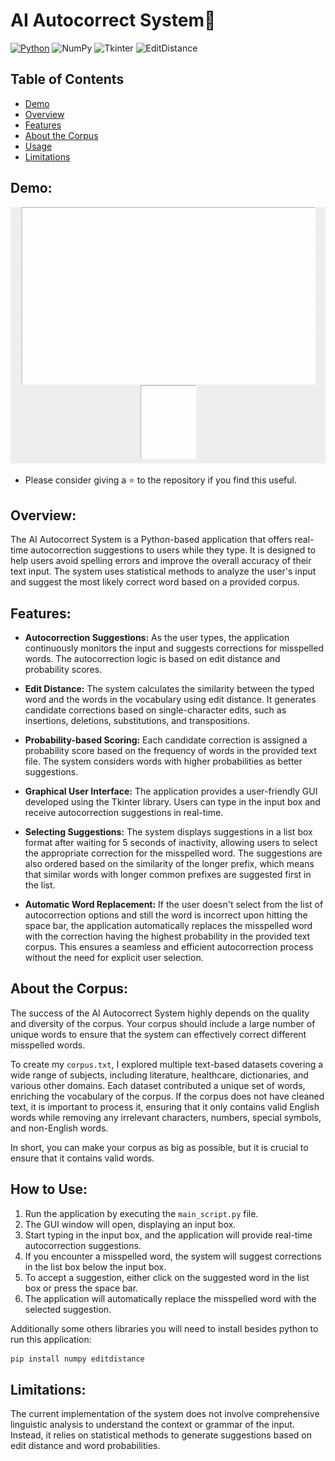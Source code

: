 # AI Autocorrect System🤖

[![Python](https://img.shields.io/badge/-Python-3776AB?logo=python&logoColor=white)](https://www.python.org/)
![NumPy](https://img.shields.io/badge/-NumPy-013243?logo=numpy&logoColor=white)
![Tkinter](https://img.shields.io/badge/-Tkinter-4B8BBE?logo=tkinter&logoColor=white)
![EditDistance](https://img.shields.io/badge/-EditDistance-FF6600?logo=editdistance&logoColor=white)

## Table of Contents
- [Demo](#demo)
- [Overview](#overview)
- [Features](#features)
- [About the Corpus](#about-the-corpus)
- [Usage](#how-to-use)
- [Limitations](#limitations)

## Demo:

![GIF](resource/autocorrection.gif)

- Please consider giving a ⭐ to the repository if you find this useful.

## Overview:

The AI Autocorrect System is a Python-based application that offers real-time autocorrection suggestions to users while they type. It is designed to help users avoid spelling errors and improve the overall accuracy of their text input. The system uses statistical methods to analyze the user's input and suggest the most likely correct word based on a provided corpus.

## Features:

- **Autocorrection Suggestions:** As the user types, the application continuously monitors the input and suggests corrections for misspelled words. The autocorrection logic is based on edit distance and probability scores.

- **Edit Distance:** The system calculates the similarity between the typed word and the words in the vocabulary using edit distance. It generates candidate corrections based on single-character edits, such as insertions, deletions, substitutions, and transpositions.

- **Probability-based Scoring:** Each candidate correction is assigned a probability score based on the frequency of words in the provided text file. The system considers words with higher probabilities as better suggestions.

- **Graphical User Interface:** The application provides a user-friendly GUI developed using the Tkinter library. Users can type in the input box and receive autocorrection suggestions in real-time.

- **Selecting Suggestions:** The system displays suggestions in a list box format after waiting for 5 seconds of inactivity, allowing users to select the appropriate correction for the misspelled word. The suggestions are also ordered based on the similarity of the longer prefix, which means that similar words with longer common prefixes are suggested first in the list.

- **Automatic Word Replacement:**  If the user doesn't select from the list of autocorrection options and still the word is incorrect upon hitting the space bar, the application automatically replaces the misspelled word with the correction having the highest probability in the provided text corpus. This ensures a seamless and efficient autocorrection process without the need for explicit user selection.

## About the Corpus:
The success of the AI Autocorrect System highly depends on the quality and diversity of the corpus. Your corpus should include a large number of unique words to ensure that the system can effectively correct different misspelled words.

To create my `corpus.txt`, I explored multiple text-based datasets covering a wide range of subjects, including literature, healthcare, dictionaries, and various other domains. Each dataset contributed a unique set of words, enriching the vocabulary of the corpus. If the corpus does not have cleaned text, it is important to process it, ensuring that it only contains valid English words while removing any irrelevant characters, numbers, special symbols, and non-English words.

In short, you can make your corpus as big as possible, but it is crucial to ensure that it contains valid words.

## How to Use:

1. Run the application by executing the `main_script.py` file.
2. The GUI window will open, displaying an input box.
3. Start typing in the input box, and the application will provide real-time autocorrection suggestions.
4. If you encounter a misspelled word, the system will suggest corrections in the list box below the input box.
5. To accept a suggestion, either click on the suggested word in the list box or press the space bar.
6. The application will automatically replace the misspelled word with the selected suggestion.

Additionally some others libraries you will need to install besides python to run this application:

```bash
pip install numpy editdistance
```

## Limitations:

The current implementation of the system does not involve comprehensive linguistic analysis to understand the context or grammar of the input. Instead, it relies on statistical methods to generate suggestions based on edit distance and word probabilities.
